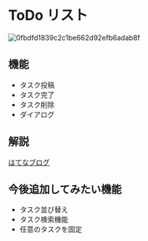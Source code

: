 # ToDo リスト

![0fbdfd1839c2c1be662d92efb6adab8f](https://user-images.githubusercontent.com/53207844/109801513-e9bbc100-7c61-11eb-9859-93691a36da8f.gif)

## 機能
- タスク投稿
- タスク完了
- タスク削除
- ダイアログ

## 解説
[はてなブログ](https://jun9130.hatenablog.com/entry/2021/02/14/193755)

## 今後追加してみたい機能
- タスク並び替え
- タスク検索機能
- 任意のタスクを固定
